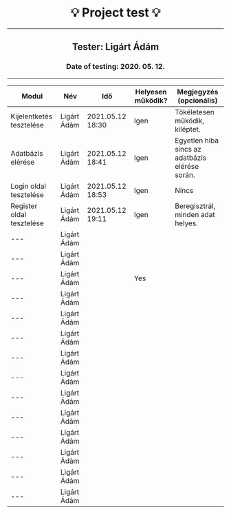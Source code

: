 <h1 align= "center">💡️ Project test 💡️</h1>
<hr>
<h2 align= "center"> Tester: Ligárt Ádám </h2>
<h3 align= "center"> Date of testing: 2020. 05. 12. </h3>
<hr>

| Modul | Név | Idő | Helyesen működik? | Megjegyzés (opcionális) |
|-------|------|------|--------------------------|-----------|
| Kijelentketés tesztelése | Ligárt Ádám | 2021.05.12 18:30 | Igen | Tökéletesen működik, kiléptet. |
| Adatbázis elérése | Ligárt Ádám | 2021.05.12 18:41 | Igen | Egyetlen hiba sincs az adatbázis elérése során. |
| Login oldal tesztelése | Ligárt Ádám | 2021.05.12 18:53 | Igen | Nincs |
| Register oldal tesztelése | Ligárt Ádám | 2021.05.12 19:11 | Igen | Beregisztrál, minden adat helyes. |
| --- | Ligárt Ádám |  |  |  |
| --- | Ligárt Ádám |  |  |  |
| --- | Ligárt Ádám |  | Yes |  |
| --- | Ligárt Ádám |  |  |  |
| --- | Ligárt Ádám |  |  |  |
| --- | Ligárt Ádám |  |  |  |
| --- | Ligárt Ádám |  |  |  |
| --- | Ligárt Ádám |  |  |  |
| --- | Ligárt Ádám |  |  |  |  |
| --- | Ligárt Ádám |  |  |   |
| --- | Ligárt Ádám |  |  |  |
| --- | Ligárt Ádám |  |  |  |
| --- | Ligárt Ádám |  |  |  |
| --- | Ligárt Ádám |  |  |  |

